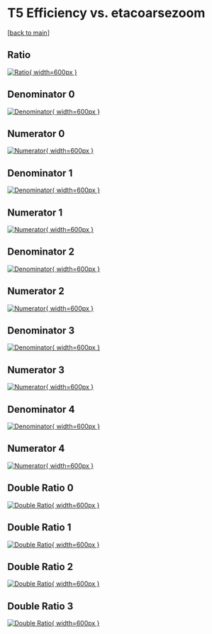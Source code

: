 # T5 Efficiency vs. etacoarsezoom

[[back to main](./)]



## Ratio

[![Ratio](../mtv/var/T5_base_13_-1_eff_etacoarsezoom.png){ width=600px }](../mtv/var/T5_base_13_-1_eff_etacoarsezoom.pdf)

## Denominator 0

[![Denominator](../mtv/den/T5_base_13_-1_eff_etacoarsezoom_den0.png){ width=600px }](../mtv/den/T5_base_13_-1_eff_etacoarsezoom_den0.pdf)

## Numerator 0

[![Numerator](../mtv/num/T5_base_13_-1_eff_etacoarsezoom_num0.png){ width=600px }](../mtv/num/T5_base_13_-1_eff_etacoarsezoom_num0.pdf)

## Denominator 1

[![Denominator](../mtv/den/T5_base_13_-1_eff_etacoarsezoom_den1.png){ width=600px }](../mtv/den/T5_base_13_-1_eff_etacoarsezoom_den1.pdf)

## Numerator 1

[![Numerator](../mtv/num/T5_base_13_-1_eff_etacoarsezoom_num1.png){ width=600px }](../mtv/num/T5_base_13_-1_eff_etacoarsezoom_num1.pdf)

## Denominator 2

[![Denominator](../mtv/den/T5_base_13_-1_eff_etacoarsezoom_den2.png){ width=600px }](../mtv/den/T5_base_13_-1_eff_etacoarsezoom_den2.pdf)

## Numerator 2

[![Numerator](../mtv/num/T5_base_13_-1_eff_etacoarsezoom_num2.png){ width=600px }](../mtv/num/T5_base_13_-1_eff_etacoarsezoom_num2.pdf)

## Denominator 3

[![Denominator](../mtv/den/T5_base_13_-1_eff_etacoarsezoom_den3.png){ width=600px }](../mtv/den/T5_base_13_-1_eff_etacoarsezoom_den3.pdf)

## Numerator 3

[![Numerator](../mtv/num/T5_base_13_-1_eff_etacoarsezoom_num3.png){ width=600px }](../mtv/num/T5_base_13_-1_eff_etacoarsezoom_num3.pdf)

## Denominator 4

[![Denominator](../mtv/den/T5_base_13_-1_eff_etacoarsezoom_den4.png){ width=600px }](../mtv/den/T5_base_13_-1_eff_etacoarsezoom_den4.pdf)

## Numerator 4

[![Numerator](../mtv/num/T5_base_13_-1_eff_etacoarsezoom_num4.png){ width=600px }](../mtv/num/T5_base_13_-1_eff_etacoarsezoom_num4.pdf)

## Double Ratio 0

[![Double Ratio](../mtv/ratio/T5_base_13_-1_eff_etacoarsezoom_ratio0.png){ width=600px }](../mtv/ratio/T5_base_13_-1_eff_etacoarsezoom_ratio0.pdf)

## Double Ratio 1

[![Double Ratio](../mtv/ratio/T5_base_13_-1_eff_etacoarsezoom_ratio1.png){ width=600px }](../mtv/ratio/T5_base_13_-1_eff_etacoarsezoom_ratio1.pdf)

## Double Ratio 2

[![Double Ratio](../mtv/ratio/T5_base_13_-1_eff_etacoarsezoom_ratio2.png){ width=600px }](../mtv/ratio/T5_base_13_-1_eff_etacoarsezoom_ratio2.pdf)

## Double Ratio 3

[![Double Ratio](../mtv/ratio/T5_base_13_-1_eff_etacoarsezoom_ratio3.png){ width=600px }](../mtv/ratio/T5_base_13_-1_eff_etacoarsezoom_ratio3.pdf)

